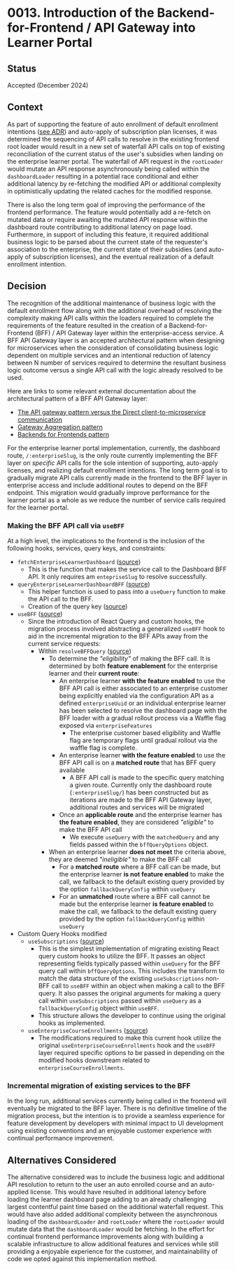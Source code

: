 # 0013. Introduction of the Backend-for-Frontend / API Gateway into Learner Portal

## Status

Accepted (December 2024)

## Context

As part of supporting the feature of auto enrollment of default enrollment intentions ([see ADR](https://github.com/openedx/edx-enterprise/blob/master/docs/decisions/0015-default-enrollments.rst))
and auto-apply of subscription plan licenses, it was determined the sequencing of API calls to resolve in the existing 
frontend root loader would result in a new set of waterfall API calls on top of existing reconciliation of the current status of
the user's subsidies when landing on the enterprise learner portal. The waterfall of API request in the `rootLoader` would mutate an
API response asynchronously being called within the `dashboardLoader` resulting in a potential race conditional and either additional latency
by re-fetching the modified API or additional complexity in optimistically updating the related caches for the modified response.

There is also the long term goal of improving the performance of the frontend performance. The feature would potentially add a
re-fetch on mutated data or require awaiting the mutated API response within the dashboard route contributing to additional latency on page load.
Furthermore, in support of including this feature, it required additional business logic to be parsed about the current state of
the requester's association to the enterprise, the current state of their subsidies (and auto-apply of subscription licenses), 
and the eventual realization of a default enrollment intention.

## Decision

The recognition of the additional maintenance of business logic with the default enrollment flow along with the additional overhead
of resolving the complexity making API calls within the loaders required to complete the requirements of the feature resulted 
in the creation of a Backend-for-Frontend (BFF) / API Gateway layer within the enterprise-access service.
A BFF API Gateway layer is an accepted architectural pattern when designing for microservices when the consideration of consolidating
business logic dependent on multiple services and an intentional reduction of latency between N number of services required to 
determine the resultant business logic outcome versus a single API call with the logic already resolved to be used.

Here are links to some relevant external documentation about the architectural pattern of a BFF API Gateway layer:

- [The API gateway pattern versus the Direct client-to-microservice communication](https://learn.microsoft.com/en-us/dotnet/architecture/microservices/architect-microservice-container-applications/direct-client-to-microservice-communication-versus-the-api-gateway-pattern)
- [Gateway Aggregation pattern](https://learn.microsoft.com/en-us/azure/architecture/patterns/gateway-aggregation)
- [Backends for Frontends pattern](https://learn.microsoft.com/en-us/azure/architecture/patterns/backends-for-frontends)

For the enterprise learner portal implementation, currently, the dashboard route, `/:enterpriseSlug`, is the only route currently
implementing the BFF layer on _specific_ API calls for the sole intention of supporting, auto-apply licenses, and realizing default enrollment intentions.
The long term goal is to gradually migrate API calls currently made in the frontend to the BFF layer in enterprise access and include additional routes to
depend on the BFF endpoint. This migration would gradually improve performance for the learner portal as a whole as we reduce the 
number of service calls required for the learner portal. 

### Making the BFF API call via `useBFF`

At a high level, the implications to the frontend is the inclusion of the following hooks, services, query keys, and constraints: 

- `fetchEnterpriseLearnerDashboard` ([source](https://github.com/openedx/frontend-app-learner-portal-enterprise/blob/337a7b44d94d8be5d9233e80e2fa0e2de72d165c/src/components/app/data/services/bffs.ts))
  - This is the function that makes the service call to the Dashboard BFF API. It only requires am `entepriseSlug` to resolve successfully.
- `queryEnterpriseLearnerDashboardBFF` ([source](https://github.com/openedx/frontend-app-learner-portal-enterprise/blob/337a7b44d94d8be5d9233e80e2fa0e2de72d165c/src/components/app/data/queries/queries.ts#L270))
  - This helper function is used to pass into a `useQuery` function to make the API call to the BFF. 
  - Creation of the query key ([source](https://github.com/openedx/frontend-app-learner-portal-enterprise/blob/337a7b44d94d8be5d9233e80e2fa0e2de72d165c/src/components/app/data/queries/queryKeyFactory.js#L267))
- `useBFF` ([source](https://github.com/openedx/frontend-app-learner-portal-enterprise/blob/337a7b44d94d8be5d9233e80e2fa0e2de72d165c/src/components/app/data/hooks/useBFF.js#L16))
  - Since the introduction of React Query and custom hooks, the migration process involved abstracting a generalized `useBFF` 
    hook to aid in the incremental migration to the BFF APIs away from the current service requests:
    - Within `resolveBFFQuery` ([source](https://github.com/openedx/frontend-app-learner-portal-enterprise/blob/337a7b44d94d8be5d9233e80e2fa0e2de72d165c/src/components/app/data/queries/utils.js#L11))
      - To determine the _"eligibility"_ of making the BFF call. It is determined by both **feature enablement** for the enterprise learner and their **current route**:
        - An enterprise learner **with the feature enabled** to use the BFF API call is either associated to an enterprise customer being explicitly enabled 
          via the configuration API as a defined `enterpriseUuid` or an individual enterprise learner has been selected to resolve the dashboard page
          with the BFF loader with a gradual rollout process via a Waffle flag exposed via `enterpriseFeatures`
          - The enterprise customer based eligibility and Waffle flag are temporary flags until gradual rollout via the waffle flag is complete.
        - An enterprise learner **with the feature enabled** to use the BFF API call is on a **matched route** that has BFF query available
          - A BFF API call is made to the specific query matching a given route. Currently only the dashboard route (`:enterpriseSlug/`) has been constructed
            but as iterations are made to the BFF API Gateway layer, additional routes and services will be migrated
        - Once an **applicable route** and the enterprise learner has **the feature enabled**, they are considered _"eligible"_ to make the BFF API call
          - We execute `useQuery` with the `matchedQuery` and any fields passed within the `bffQueryOptions` object.
      - When an enterprise learner **does not meet** the criteria above, they are deemed _"ineligible"_ to make the BFF call
        - For a **matched route** where a BFF call can be made, but the enterprise learner **is not feature enabled** to make the call, 
          we fallback to the default existing query provided by the option `fallbackQueryConfig` within `useQuery`
        - For an **unmatched** route where a BFF call cannot be made but the enterprise learner **is feature enabled** to make the call,
          we fallback to the default existing query provided by the option `fallbackQueryConfig` within `useQuery`
- Custom Query Hooks modified
  - `useSubscriptions` ([source](https://github.com/openedx/frontend-app-learner-portal-enterprise/blob/337a7b44d94d8be5d9233e80e2fa0e2de72d165c/src/components/app/data/hooks/useSubscriptions.js#L11))
    - This is the simplest implementation of migrating existing React query custom hooks to utilize the BFF. It passes an object representing 
      fields typically passed within `useQuery` for the BFF query call within `bffQueryOptions`. This includes the transform to match the
      data structure of the existing `useSubscriptions` non-BFF call to `useBFF` within an object when making a call to the BFF query. It also passes
      the original arguments for making a query call within `useSubscriptions` passed within `useQuery` as a `fallbackQueryConfig` object within `useBFF`.
    - This structure allows the developer to continue using the original hooks as implemented.
  - `useEnterpriseCourseEnrollments` ([source](https://github.com/openedx/frontend-app-learner-portal-enterprise/blob/337a7b44d94d8be5d9233e80e2fa0e2de72d165c/src/components/app/data/hooks/useEnterpriseCourseEnrollments.js#L36))
    - The modifications required to make this current hook utilize the original `useEnterpriseCourseEnrollments` hook and
      the `useBFF` layer required specific options to be passed in depending on the modified hooks downstream related to `enterpriseCourseEnrollments`.

### Incremental migration of existing services to the BFF

In the long run, additional services currently being called in the frontend will eventually be migrated to the BFF
layer. There is no definitive timeline of the migration process, but the intention is to provide a seamless experience
for feature development by developers with minimal impact to UI development using existing conventions and an enjoyable 
customer experience with continual performance improvement.

## Alternatives Considered

The alternative considered was to include the business logic and additional API resolution to return to the user an auto enrolled course
and an auto-applied license. This would have resulted in additional latency before loading the learner dashboard page adding to an already 
challenging largest contentful paint time based on the additional waterfall request. This would have also added additional complexity between the
asynchronous loading of the `dashboardLoader` and `rootLoader` where the `rootLoader` would mutate data that the `dashboardLoader` would be fetching. 
In the effort for continual frontend performance improvements along with building a scalable infrastructure to allow additional features and services 
while still providing a enjoyable experience for the customer, and maintainability of code we opted against this implementation method.
